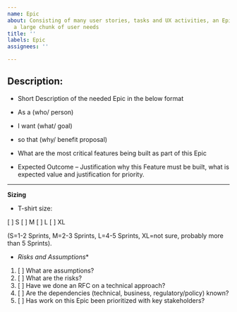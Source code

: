 ```yaml
---
name: Epic
about: Consisting of many user stories, tasks and UX activities, an Epic captures
  a large chunk of user needs
title: ''
labels: Epic
assignees: ''

---
```


## Description:	
- Short Description of the needed Epic in the below format

* As a (who/ person) 
* I want (what/ goal)
* so that (why/ benefit proposal) 


* What are the most critical features being built as part of this Epic
* Expected Outcome – Justification why this Feature must be built, what is expected value and justification for priority.

----
**Sizing**

* T-shirt size: 

 [ ] S
 [ ] M
 [ ] L
 [ ] XL

(S=1-2 Sprints, M=2-3 Sprints, L=4-5 Sprints, XL=not sure, probably more than 5 Sprints). 

* *Risks and Assumptions**

1. [ ] What are assumptions?
2. [ ] What are the risks?
3. [ ] Have we done an RFC on a technical approach?
4. [ ] Are the dependencies (technical, business, regulatory/policy) known?
5. [ ] Has work on this Epic been prioritized with key stakeholders?
